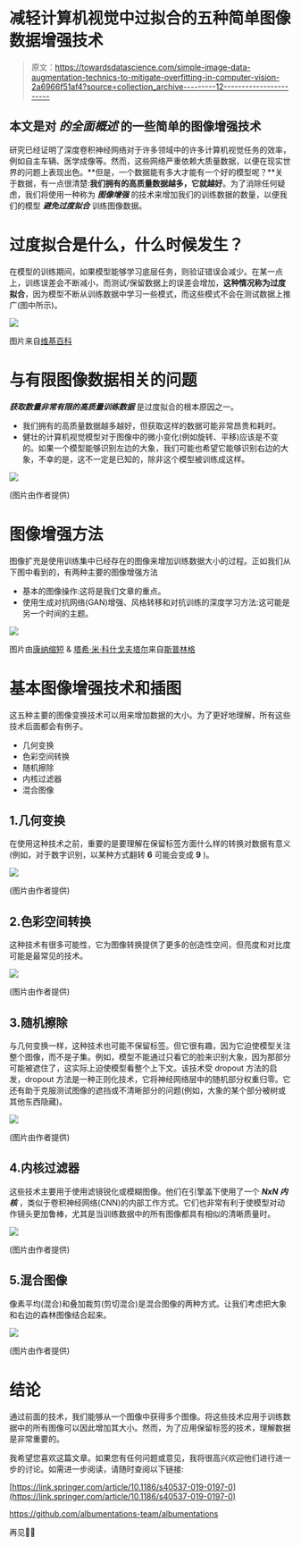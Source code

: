 # 减轻计算机视觉中过拟合的五种简单图像数据增强技术

> 原文：<https://towardsdatascience.com/simple-image-data-augmentation-technics-to-mitigate-overfitting-in-computer-vision-2a6966f51af4?source=collection_archive---------12----------------------->

## 本文是对 ***的全面概述*** 的一些简单的图像增强技术

研究已经证明了深度卷积神经网络对于许多领域中的许多计算机视觉任务的效率，例如自主车辆、医学成像等。然而，这些网络严重依赖大质量数据，以便在现实世界的问题上表现出色。**但是，一个数据能有多大才能有一个好的模型呢？**关于数据，有一点很清楚:**我们拥有的高质量数据越多，它就越好**。为了消除任何疑虑，我们将使用一种称为 ***图像增强*** 的技术来增加我们的训练数据的数量，以便我们的模型 ***避免过度拟合*** 训练图像数据。

# 过度拟合是什么，什么时候发生？

在模型的训练期间，如果模型能够学习底层任务，则验证错误会减少。在某一点上，训练误差会不断减小，而测试/保留数据上的误差会增加，**这种情况称为过度拟合**，因为模型不断从训练数据中学习一些模式，而这些模式不会在测试数据上推广(图中所示)。

![](img/4bef4480a5e8a7f87a7d8f15f19d116c.png)

图片来自[维基百科](https://upload.wikimedia.org/wikipedia/commons/thumb/5/52/2d-epochs-overfitting.svg/730px-2d-epochs-overfitting.svg.png)

# **与有限图像数据相关的问题**

***获取数量非常有限的高质量训练数据*** 是过度拟合的根本原因之一。

*   我们拥有的高质量数据越多越好，但获取这样的数据可能非常昂贵和耗时。
*   健壮的计算机视觉模型对于图像中的微小变化(例如旋转、平移)应该是不变的。如果一个模型能够识别左边的大象，我们可能也希望它能够识别右边的大象，不幸的是，这不一定是已知的，除非这个模型被训练成这样。

![](img/a92ada13303f9be5e9d2dc52839efce1.png)

(图片由作者提供)

# **图像增强方法**

图像扩充是使用训练集中已经存在的图像来增加训练数据大小的过程。正如我们从下图中看到的，有两种主要的图像增强方法

*   基本的图像操作:这将是我们文章的重点。
*   使用生成对抗网络(GAN)增强、风格转移和对抗训练的深度学习方法:这可能是另一个时间的主题。

![](img/36e896b98f6064c584bb82effb311e87.png)

图片由[康纳缩短](https://link.springer.com/article/10.1186/s40537-019-0197-0#auth-Connor_Shorten) & [塔希·米·科什戈夫塔尔](https://link.springer.com/article/10.1186/s40537-019-0197-0#auth-Taghi_M_-Khoshgoftaar)来自[斯普林格](https://link.springer.com/article/10.1186/s40537-019-0197-0/figures/2)

# 基本图像增强技术和插图

这五种主要的图像变换技术可以用来增加数据的大小。为了更好地理解，所有这些技术后面都会有例子。

*   几何变换
*   色彩空间转换
*   随机擦除
*   内核过滤器
*   混合图像

## 1.几何变换

在使用这种技术之前，重要的是要理解在保留标签方面什么样的转换对数据有意义(例如，对于数字识别，以某种方式翻转 **6** 可能会变成 **9** )。

![](img/f8fa2bd42fce3859bed2dba48de2064e.png)

(图片由作者提供)

## 2.色彩空间转换

这种技术有很多可能性，它为图像转换提供了更多的创造性空间，但亮度和对比度可能是最常见的技术。

![](img/7542bcd9e3780cb3b702fcb85e7e5346.png)

(图片由作者提供)

## 3.随机擦除

与几何变换一样，这种技术也可能不保留标签。但它很有趣，因为它迫使模型关注整个图像，而不是子集。例如，模型不能通过只看它的脸来识别大象，因为那部分可能被遮住了，这实际上迫使模型看整个上下文。该技术受 dropout 方法的启发，dropout 方法是一种正则化技术，它将神经网络层中的随机部分权重归零。它还有助于克服测试图像的遮挡或不清晰部分的问题(例如，大象的某个部分被树或其他东西隐藏)。

![](img/b12394fe8d0e3264ece7406b288722b6.png)

(图片由作者提供)

## 4.内核过滤器

这些技术主要用于使用滤镜锐化或模糊图像。他们在引擎盖下使用了一个 ***NxN 内核*** ，类似于卷积神经网络(CNN)的内部工作方式。它们也非常有利于使模型对动作镜头更加鲁棒，尤其是当训练数据中的所有图像都具有相似的清晰质量时。

![](img/915a91d281ffcb81ff2450d8bce0d056.png)

(图片由作者提供)

## 5.混合图像

像素平均(混合)和叠加裁剪(剪切混合)是混合图像的两种方式。让我们考虑把大象和右边的森林图像结合起来。

![](img/ff982cefcf65359fd7ded42864c14a8b.png)

(图片由作者提供)

# 结论

通过前面的技术，我们能够从一个图像中获得多个图像。将这些技术应用于训练数据中的所有图像可以因此增加其大小。然而，为了应用保留标签的技术，理解数据是非常重要的。

我希望您喜欢这篇文章。如果您有任何问题或意见，我将很高兴欢迎他们进行进一步的讨论。如需进一步阅读，请随时查阅以下链接:

[https://link.springer.com/article/10.1186/s40537-019-0197-0](https://link.springer.com/article/10.1186/s40537-019-0197-0)

https://github.com/albumentations-team/albumentations

再见🏃🏾